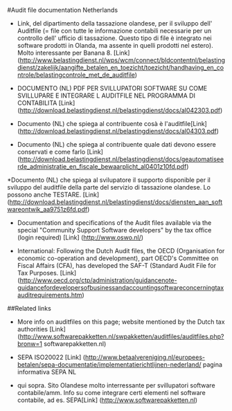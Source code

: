 #Audit file documentation Netherlands

* Link, del dipartimento della tassazione olandese, per il sviluppo dell' Auditfile (= file con tutte le informazione contabili necessarie per un controllo dell' ufficio di tassazione. Questo tipo di file è integrato nei software prodotti in Olanda, ma assente in quelli prodotti nel estero). Molto interessante per Banana 8.
 [Link] (http://www.belastingdienst.nl/wps/wcm/connect/bldcontentnl/belastingdienst/zakelijk/aangifte_betalen_en_toezicht/toezicht/handhaving_en_controle/belastingcontrole_met_de_auditfile)

* DOCUMENTO (NL) PDF PER SVILLUPATORI SOFTWARE SU COME SVILLUPARE E INTEGRARE L AUDITFILE NEL PROGRAMMA DI CONTABILITA
[Link] (http://download.belastingdienst.nl/belastingdienst/docs/al042303.pdf)

* Documento (NL) che spiega al contribuente cosà è l'auditfile[Link] (http://download.belastingdienst.nl/belastingdienst/docs/al04303.pdf)

* Documento (NL) che spiega al contribuente quale dati devono essere conservati e come farlo 
[Link] (http://download.belastingdienst.nl/belastingdienst/docs/geautomatiseerde_administratie_en_fiscale_bewaarplicht_al0401z10fd.pdf)

*Documento (NL) che spiega al svilupatore il supporto disponible per il sviluppo del auditfile della parte del servizio di tassazione olandese. Lo possono anche TESTARE.
[Link] (http://download.belastingdienst.nl/belastingdienst/docs/diensten_aan_softwareontwik_aa9751z6fd.pdf)

* Documentation and specifications of the Audit files available via the special "Community Support Software developers" by the tax office (login required)
[Link] (http://www.oswo.nl/)

* International: Following the Dutch Audit files, the OECD (Organisation for economic co-operation and development), part OECD's Committee on Fiscal Affairs (CFA), has developed the SAF-T (Standard Audit File for Tax Purposes.
[Link] (http://www.oecd.org/ctp/administration/guidancenote-guidancefordevelopersofbusinessandaccountingsoftwareconcerningtaxauditrequirements.htm)

##Related links

* More info on auditfiles on this page; website mentioned by the Dutch tax authorities [Link] (http://www.softwarepakketten.nl/swpakketten/auditfiles/auditfiles.php?bronw=1 softwarepakketten.nl)

* SEPA ISO20022 [Link] (http://www.betaalvereniging.nl/europees-betalen/sepa-documentatie/implementatierichtlijnen-nederland/ pagina informativa SEPA NL

* qui sopra. Sito Olandese molto interressante per svillupatori software contabile/amm. Info su come integrare certi elementi nel software contabile, ad es. SEPA[Link] (http://www.softwarepakketten.nl) 


